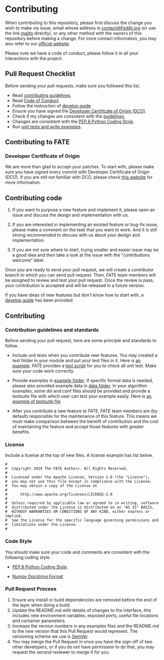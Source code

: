 # Contributing

When contributing to this repository, please first discuss the change you wish to make via issue,
email whose address is contact@FedAI.org (or use the link [mailto](mailto:contact@FedAI.org) directly), or any other method with the owners of this repository before making a change. For more contact information, you may also refer to our [official website](https://www.fedai.org/)

Please note we have a code of conduct, please follow it in all your interactions with the project.

## Pull Request Checklist

Before sending your pull requests, make sure you followed this list.

- Read [contributing guidelines](CONTRIBUTING.md).
- Read [Code of Conduct](CODE_OF_CONDUCT.md).
- Follow the instruction of [develop guide](./doc/develop_guide.rst)
- Ensure you have signed the [Developer Certificate of Origin (DCO)](https://developercertificate.org/).
- Check if my changes are consistent with the [guidelines](https://github.com/FederatedAI/FATE/blob/master/CONTRIBUTING.md#contributing-to-fate).
- Changes are consistent with the [PEP.8 Python Coding Style](https://www.python.org/dev/peps/pep-0008/).
- Run [unit tests and write examples](https://github.com/FederatedAI/FATE/blob/master/CONTRIBUTING.md#contribution-guidelines-and-standards).


## Contributing to FATE

### Developer Certificate of Origin

We are more than glad to accept your patches. To start with, please make sure you have signed every commit with Developer Certificate of Origin (DCO). If you are still not familiar with DCO, please check [this website](https://www.dita-ot.org/dco) for more information.

## Contributing code

1. If you want to purpose a new feature and implement it, please open an issue and discuss the design and implementation with us.

2. If you are interested in implementing an existed feature or bug-fix issue, please make a comment on the task that you want to work. And it is still strong recommended to discuss with us about your design and implementation.

3. If you are not sure where to start, trying smaller and easier issue may be a good idea and then take a look at the issue with the "contributions welcome" label.

Once you are ready to send your pull request, we will create a contributor branch to which you can send pull request. Then, FATE team members will be assigned to review and test your pull request. Once the review is pass, your contribution is accepted and will be released in a future version.

If you have ideas of new features but don't know how to start with, a [develop guide](./doc/develop_guide.rst)  has been provided

## Contributing

### Contribution guidelines and standards

Before sending your pull request, here are some principle and standards to follow.

* Include unit tests when you contribute new features. You may created a test folder in your module and put your test files in it. Here is [an example](./federatedml/model_selection/test/).  FATE provides a [test script](./federatedml/test/run_test.sh) for you to check all unit test. Make sure your code work correctly.

* Provide examples in [example folder](./examples). If specific format data is needed, please also provided example data in [data folder](./example/data). In your algorithm examples, some dsl and conf files should be provided and provide a testsuite file with which user can test your example easily. Here is [an example of testsuite file](./examples/federatedml-1.x-examples/hetero_logistic_regression/hetero_lr_testsuite.json)

* After you contribute a new feature to FATE, FATE team members are (by default) responsible for the maintenance of this feature. This means we must make comparison between the benefit of contribution and the cost of maintaining the feature and accept those features with greater benefits.

### License
Include a license at the top of new files. A license example has list below.

```
#
#  Copyright 2019 The FATE Authors. All Rights Reserved.
#
#  Licensed under the Apache License, Version 2.0 (the "License");
#  you may not use this file except in compliance with the License.
#  You may obtain a copy of the License at
#
#      http://www.apache.org/licenses/LICENSE-2.0
#
#  Unless required by applicable law or agreed to in writing, software
#  distributed under the License is distributed on an "AS IS" BASIS,
#  WITHOUT WARRANTIES OR CONDITIONS OF ANY KIND, either express or implied.
#  See the License for the specific language governing permissions and
#  limitations under the License.
#
```

### Code Style

You should make sure your code and comments are consistent with the following coding style.

* [PEP.8 Python Coding Style](https://www.python.org/dev/peps/pep-0008/).

* [Numpy Docstring Format](https://numpydoc.readthedocs.io/en/latest/format.html#docstring-standard)

### Pull Request Process

1. Ensure any install or build dependencies are removed before the end of the layer when doing a build.
2. Update the README.md with details of changes to the interface, this includes new environment variables, exposed ports, useful file locations and container parameters.
3. Increase the version numbers in any examples files and the README.md to the new version that this Pull Request would represent. The versioning scheme we use is [SemVer](http://semver.org/).
4. You may merge the Pull Request in once you have the sign-off of two other developers, or if you do not have permission to do that, you may request the second reviewer to merge it for you.
